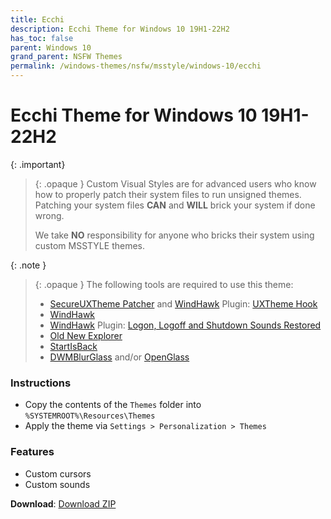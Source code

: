 ```yaml
---
title: Ecchi
description: Ecchi Theme for Windows 10 19H1-22H2
has_toc: false
parent: Windows 10
grand_parent: NSFW Themes
permalink: /windows-themes/nsfw/msstyle/windows-10/ecchi
---
```


Ecchi Theme for Windows 10 19H1-22H2
===============================

{: .important}
> {: .opaque }
> Custom Visual Styles are for advanced users who know how to properly patch their system files to run unsigned themes. 
> Patching your system files **CAN** and **WILL** brick your system if done wrong.
>
> We take **NO** responsibility for anyone who bricks their system using custom MSSTYLE themes.

{: .note }
> {: .opaque }
> The following tools are required to use this theme:
> 
> - [SecureUXTheme Patcher][SecureUXTheme] and [WindHawk][WindHawk] Plugin: [UXTheme Hook][UXThemeHook]
> - [WindHawk][WindHawk]
> - [WindHawk][WindHawk] Plugin: [Logon, Logoff and Shutdown Sounds Restored][SoundsRestored]
> - [Old New Explorer][OldNewExplorer]
> - [StartIsBack][StartIsBack]
> - [DWMBlurGlass][DWMBlurGlass] and/or [OpenGlass][OpenGlass]


### Instructions

*   Copy the contents of the `Themes` folder into `%SYSTEMROOT%\Resources\Themes`
*   Apply the theme via `Settings > Personalization > Themes`


### Features

*   Custom cursors
*   Custom sounds


**Download**: [Download ZIP][DownloadZIP]

<!-- ///////////////////////////////////////////////////////////////////////////////////////////////////////////////////////////////////////////////////// -->

[WindHawk]: https://windhawk.net/
[SoundsRestored]: https://windhawk.net/mods/logon-logoff-shutdown-sounds/
[SecureUXTheme]: https://github.com/namazso/SecureUxTheme/
[UXThemeHook]: https://windhawk.net/mods/uxtheme-hook/
[OldNewExplorer]: https://msfn.org/board/topic/170375-oldnewexplorer-119/
[DWMBlurGlass]: https://github.com/Maplespe/DWMBlurGlass
[StartIsBack]: https://www.startisback.com/
[OpenGlass]: https://virtualcustoms.net/showthread.php/88998-OpenGlass-Installer-for-Windows-11-22H2

[DownloadZIP]: https://gitlab.com/the-back-room/visual-styles/windows-10/nsfw/ecchi/-/archive/main/ecchi-main.zip

<!-- ///////////////////////////////////////////////////////////////////////////////////////////////////////////////////////////////////////////////////// -->

